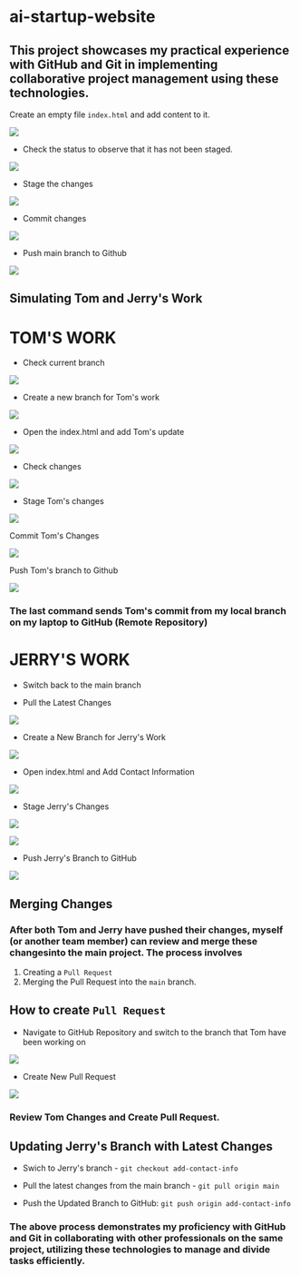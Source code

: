 # ai-startup-website

## This project showcases my practical experience with GitHub and Git in implementing collaborative project management using these technologies.

Create an empty file `index.html` and add content to it.

![](./img/1.indexandcontent.png)

- Check the status to observe that it has not been staged.

![](./img/2.statusindex.png)

- Stage the changes

![](./img/3.gitadd.png)

- Commit changes

![](./img/4.gitcommit.png)

- Push main branch to Github

![](./img/5.gitpushoriginmain.png)

## Simulating Tom and Jerry's Work

# TOM'S WORK

- Check current branch

![](./img/6.checkbranch.png)

- Create a new branch for Tom's work

![](./img/7.tombranch.png)

- Open the index.html and add Tom's update

![](./img/8.tomupdate.png)

- Check changes

![](./img/9.statustomupdate.png)

- Stage Tom's changes

![](./img/10.tomstaged.png)


Commit Tom's Changes

![](./img/11.tomcommit.png)

Push Tom's branch to Github

![](./img/12.gitpushtom.png)

### The last command sends Tom's commit from my local branch on my laptop to GitHub (Remote Repository)

# JERRY'S WORK

- Switch back to the main branch

- Pull the Latest Changes

![](./img/13.gitpullorigin.png)

- Create a New Branch for Jerry's Work

![](./img/14.jerrybranch.png)

- Open index.html and Add Contact Information

![](./img/15.jerrycontactinfo.png)

- Stage Jerry's Changes

![](./img/16.jerryadd.png)

![](./img/17.jerrycommit.png)

- Push Jerry's Branch to GitHub

![](./img/18.gitpushjerrywork.png)

## Merging Changes

### After both Tom and Jerry have pushed their changes, myself (or another team member) can review and merge these changesinto the main project. The process involves

1. Creating a `Pull Request`
2. Merging the Pull Request into the `main` branch.

## How to create `Pull Request`

- Navigate to GitHub Repository and switch to the branch that Tom have been working on

![](./img/19.pullrequestTOM.png)

- Create New Pull Request

![](./img/20.newpullrequestTOM.png)

### Review Tom Changes and Create Pull Request.

## Updating Jerry's Branch with Latest Changes

- Swich to Jerry's branch - `git checkout add-contact-info`
- Pull the latest changes from the main branch - `git pull origin main`

- Push the Updated Branch to GitHub: `git push origin add-contact-info`

### The above process demonstrates my proficiency with GitHub and Git in collaborating with other professionals on the same project, utilizing these technologies to manage and divide tasks efficiently.










